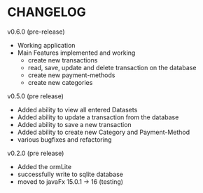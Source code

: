 # CHANGELOG

v0.6.0
(pre-release)

- Working application
- Main Features implemented and working
  - create new transactions
  - read, save, update and delete transaction on the database
  - create new payment-methods
  - create new categories

v0.5.0
(pre release)

- Added ability to view all entered Datasets
- Added ability to update a transaction from the database
- Added ability to save a new transaction
- Added ability to create new Category and Payment-Method
- various bugfixes and refactoring

v0.2.0
(pre release)

- Added the ormLite
- successfully write to sqlite database
- moved to javaFx 15.0.1 -> 16 (testing)
